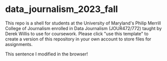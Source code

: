 # data_journalism_2023_fall

This repo is a shell for students at the University of Maryland's Philip Merrill College of Journalism enrolled in Data Journalism (JOUR472/772) taught by Derek Willis to use for coursework.  Please click "use this template" to create a version of this repository in your own account to store files for assignments.

This sentence I modified in the browser!